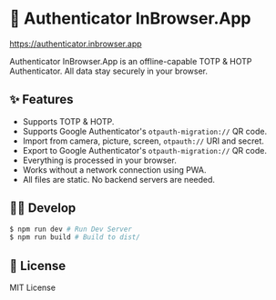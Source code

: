 # 📝 Authenticator InBrowser.App

https://authenticator.inbrowser.app

Authenticator InBrowser.App is an offline-capable TOTP & HOTP Authenticator. All data stay securely in your browser.

## ✨ Features

* Supports TOTP & HOTP.
* Supports Google Authenticator's `otpauth-migration://` QR code.
* Import from camera, picture, screen, `otpauth://` URI and secret.
* Export to Google Authenticator's `otpauth-migration://` QR code.
* Everything is processed in your browser.
* Works without a network connection using PWA.
* All files are static. No backend servers are needed.
## 🧑‍💻 Develop


```sh
$ npm run dev # Run Dev Server
$ npm run build # Build to dist/
```

## 📝 License

MIT License
